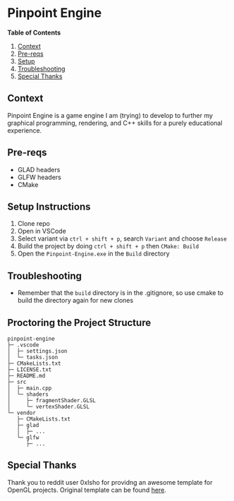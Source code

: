 # Pinpoint Engine

**Table of Contents**
1. [Context](#context)
2. [Pre-reqs](#pre-reqs)
3. [Setup](#setup-instructions)
4. [Troubleshooting](#troubleshooting)
5. [Special Thanks](#special-thanks)

## Context
Pinpoint Engine is a game engine I am (trying) to develop to further my graphical programming, rendering, and C++ skills for a purely educational experience. 

## Pre-reqs
- GLAD headers
- GLFW headers
- CMake

## Setup Instructions
1. Clone repo
2. Open in VSCode
3. Select variant via `ctrl + shift + p`, search `Variant` and choose `Release`
4. Build the project by doing `ctrl + shift + p` then `CMake: Build`
5. Open the `Pinpoint-Engine.exe` in the `Build` directory

## Troubleshooting
- Remember that the `build` directory is in the .gitignore, so use cmake to build the directory again for new clones

## Proctoring the Project Structure
```
pinpoint-engine
├─ .vscode
│  ├─ settings.json
│  └─ tasks.json
├─ CMakeLists.txt
├─ LICENSE.txt
├─ README.md
├─ src
│  ├─ main.cpp
│  └─ shaders
│     ├─ fragmentShader.GLSL
│     └─ vertexShader.GLSL
└─ vendor
   ├─ CMakeLists.txt
   ├─ glad
   │  ├─ ...
   └─ glfw
      ├─ ...

```


## Special Thanks
Thank you to reddit user 0xIsho for providng an awesome template for OpenGL projects. Original template can be found [here](https://gitlab.com/0xIsho/BasicGL).